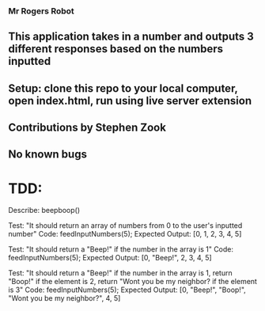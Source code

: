 ### Mr Rogers Robot

## This application takes in a number and outputs 3 different responses based on the numbers inputted

## Setup: clone this repo to your local computer, open index.html, run using live server extension

## Contributions by Stephen Zook

## No known bugs


# TDD:

Describe: beepboop()


Test: "It should return an array of numbers from 0 to the user's inputted number"
Code: feedInputNumbers(5);
Expected Output: [0, 1, 2, 3, 4, 5]

Test: "It should return a "Beep!" if the number in the array is 1"
Code: feedInputNumbers(5);
Expected Output: [0, "Beep!", 2, 3, 4, 5]

Test: "It should return a "Beep!" if the number in the array is 1, return "Boop!" if the element is 2, return "Wont you be my neighbor? if the element is 3"
Code: feedInputNumbers(5);
Expected Output: [0, "Beep!", "Boop!", "Wont you be my neighbor?", 4, 5]